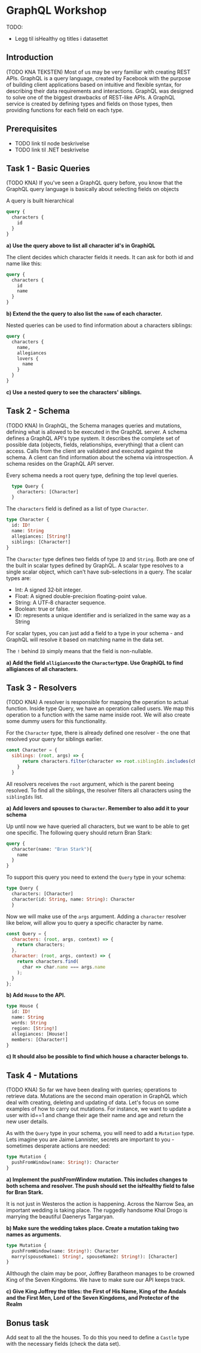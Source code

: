 # GraphQL Workshop

TODO: 
- Legg til isHealthy og titles i datasettet

## Introduction

(TODO KNA TEKSTEN) Most of us may be very familiar with creating REST APIs. GraphQL is a query language, created by Facebook with the purpose of building client applications based on intuitive and flexible syntax, for describing their data requirements and interactions. GraphQL was designed to solve one of the biggest drawbacks of REST-like APIs. A GraphQL service is created by defining types and fields on those types, then providing functions for each field on each type.

## Prerequisites

- TODO link til node beskrivelse
- TODO link til .NET beskrivelse

## Task 1 - Basic Queries

(TODO KNA) If you've seen a GraphQL query before, you know that the GraphQL query language is basically about selecting fields on objects

A query is built hierarchical 

```graphql
query {
  characters {
    id
  }
}
```

**a) Use the query above to list all character id's in GraphiQL**

The client decides which character fields it needs. It can ask for both id and name like this:

```graphql
query {
  characters {
    id
    name
  }
}
```
**b) Extend the the query to also list the `name` of each character.**

Nested queries can be used to find information about a characters siblings:

```graphql
query {
  characters {
    name,
    allegiances
    lovers {
      name
    }
  }
}
```

**c) Use a nested query to see the characters' siblings.**

## Task 2 - Schema 

(TODO KNA) In GraphQL, the Schema manages queries and mutations, defining what is allowed to be executed in the GraphQL server. A schema defines a GraphQL API's type system. It describes the complete set of possible data (objects, fields, relationships, everything) that a client can access. Calls from the client are validated and executed against the schema. A client can find information about the schema via introspection. A schema resides on the GraphQL API server.

Every schema needs a root query type, defining the top level queries.

```graphql
  type Query {
    characters: [Character]
  }
```

The `characters` field is defined as a list of type `Character`. 

```graphql
type Character {
  id: ID!
  name: String
  allegiances: [String!]
  siblings: [Character!]
}
```

The `Character` type defines two fields of type `ID` and `String`. Both are one of the built in scalar types defined by GraphQL. A scalar type resolves to a single scalar object, which can't have sub-selections in a query. The scalar types are: 

- Int: A signed 32‐bit integer.
- Float: A signed double-precision floating-point value.
- String: A UTF‐8 character sequence.
- Boolean: true or false.
- ID: represents a unique identifier and is serialized in the same way as a String

For scalar types, you can just add a field to a type in your schema - and GraphQL will resolve it based on matching name in the data set. 

The `!` behind `ID` simply means that the field is non-nullable. 

**a) Add the field `alligiances`to the `Character`type. Use GraphiQL to find alligiances of all characters.**

## Task 3 - Resolvers

(TODO KNA) A resolver is responsible for mapping the operation to actual function. Inside type Query, we have an operation called users. We map this operation to a function with the same name inside root. We will also create some dummy users for this functionality.

For the `Character` type, there is already defined one resolver - the one that resolved your query for siblings earlier.

```js
const Character = {
  siblings: (root, args) => {
      return characters.filter(character => root.siblingIds.includes(character.id));
    }
  }
```

All resolvers receives the `root` argument, which is the parent beeing resolved. To find all the siblings, the resolver filters all characters using the `siblingIds` list.

**a) Add lovers and spouses to `Character`. Remember to also add it to your schema**

Up until now we have queried all characters, but we want to be able to get one specific. The following query should return Bran Stark:

```graphql
query {
  character(name: "Bran Stark"){
    name
  }
}
```

To support this query you need to extend the `Query` type in your schema:

```graphql
type Query {
  characters: [Character]
  character(id: String, name: String): Character
  }
```

Now we will make use of the `args` argument. Adding a `character` resolver like below, will allow you to query a specific character by name.

```js
const Query = {
  characters: (root, args, context) => {
    return characters;
  },
  character: (root, args, context) => {
    return characters.find(
      char => char.name === args.name
    );
  }
};
```

**b) Add `House` to the API.**

```graphql
type House {
  id: ID!
  name: String
  words: String
  region: [String!]
  allegiances: [House!]
  members: [Character!]
}
```

**c) It should also be possible to find which house a character belongs to.**


## Task 4 - Mutations

(TODO KNA) So far we have been dealing with queries; operations to retrieve data. Mutations are the second main operation in GraphQL which deal with creating, deleting and updating of data. Let's focus on some examples of how to carry out mutations. For instance, we want to update a user with id==1 and change their age their name and age and return the new user details.

As with the `Query` type in your schema, you will need to add a `Mutation` type. Lets imagine you are Jaime Lannister, secrets are important to you - sometimes desperate actions are needed: 

```graphql
type Mutation {
  pushFromWindow(name: String!): Character
}
```

**a) Implement the pushFromWindow mutation. This includes changes to both schema and resolver. The push should set the isHealthy field to false for Bran Stark.** 

It is not just in Westeros the action is happening. Across the Narrow Sea, an important wedding is taking place. The ruggedly handsome Khal Drogo is marrying the beautiful Daenerys Targaryan. 

**b) Make sure the wedding takes place. Create a mutation taking two names as arguments.**

```graphql
type Mutation {
  pushFromWindow(name: String!): Character
  marry(spouseName1: String!, spouseName2: String!): [Character]
}
```

Allthough the claim may be poor, Joffrey Baratheon manages to be crowned King of the Seven Kingdoms. We have to make sure our API keeps track. 

**c) Give King Joffrey the titles: the First of His Name, King of the Andals and the First Men, Lord of the Seven Kingdoms, and Protector of the Realm**

## Bonus task 

Add seat to all the the houses. To do this you need to define a `Castle` type with the necessary fields (check the data set). 

